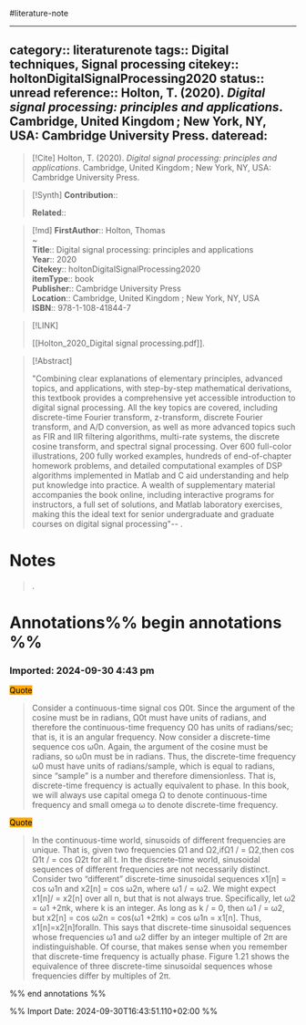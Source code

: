 #literature-note 

---
category:: literaturenote
tags:: Digital techniques, Signal processing
citekey:: holtonDigitalSignalProcessing2020
status:: unread
reference:: Holton, T. (2020). _Digital signal processing: principles and applications_. Cambridge, United Kingdom ; New York, NY, USA: Cambridge University Press.
dateread:
---

> [!Cite]
> Holton, T. (2020). _Digital signal processing: principles and applications_. Cambridge, United Kingdom ; New York, NY, USA: Cambridge University Press.

>[!Synth]
>**Contribution**:: 
>
>**Related**:: 
>

>[!md]
> **FirstAuthor**:: Holton, Thomas  
~    
> **Title**:: Digital signal processing: principles and applications  
> **Year**:: 2020   
> **Citekey**:: holtonDigitalSignalProcessing2020  
> **itemType**:: book  
> **Publisher**:: Cambridge University Press  
> **Location**:: Cambridge, United Kingdom ; New York, NY, USA  
> **ISBN**:: 978-1-108-41844-7    

> [!LINK] 
>
> [[Holton_2020_Digital signal processing.pdf]].

> [!Abstract]
>
> "Combining clear explanations of elementary principles, advanced topics, and applications, with step-by-step mathematical derivations, this textbook provides a comprehensive yet accessible introduction to digital signal processing. All the key topics are covered, including discrete-time Fourier transform, z-transform, discrete Fourier transform, and A/D conversion, as well as more advanced topics such as FIR and IIR filtering algorithms, multi-rate systems, the discrete cosine transform, and spectral signal processing. Over 600 full-color illustrations, 200 fully worked examples, hundreds of end-of-chapter homework problems, and detailed computational examples of DSP algorithms implemented in Matlab and C aid understanding and help put knowledge into practice. A wealth of supplementary material accompanies the book online, including interactive programs for instructors, a full set of solutions, and Matlab laboratory exercises, making this the ideal text for senior undergraduate and graduate courses on digital signal processing"--
>.
> 
# Notes
>.


# Annotations%% begin annotations %%



### Imported: 2024-09-30 4:43 pm



<mark style="background-color: #ffaa00">Quote</mark>
> Consider a continuous-time signal cos Ω0t. Since the argument of the cosine must be in radians, Ω0t must have units of radians, and therefore the continuous-time frequency Ω0 has units of radians/sec; that is, it is an angular frequency. Now consider a discrete-time sequence cos ω0n. Again, the argument of the cosine must be radians, so ω0n must be in radians. Thus, the discrete-time frequency ω0 must have units of radians/sample, which is equal to radians, since “sample” is a number and therefore dimensionless. That is, discrete-time frequency is actually equivalent to phase. In this book, we will always use capital omega Ω to denote continuous-time frequency and small omega ω to denote discrete-time frequency.

<mark style="background-color: #ffaa00">Quote</mark>
> In the continuous-time world, sinusoids of different frequencies are unique. That is, given two frequencies Ω1 and Ω2,ifΩ1 / = Ω2,then cos Ω1t / = cos Ω2t for all t. In the discrete-time world, sinusoidal sequences of different frequencies are not necessarily distinct. Consider two “different” discrete-time sinusoidal sequences x1[n] = cos ω1n and x2[n] = cos ω2n, where ω1 / = ω2. We might expect x1[n]/ = x2[n] over all n, but that is not always true. Specifically, let ω2 = ω1 +2πk, where k is an integer. As long as k / = 0, then ω1 / = ω2, but x2[n] = cos ω2n = cos(ω1 +2πk) = cos ω1n = x1[n]. Thus, x1[n]=x2[n]foralln. This says that discrete-time sinusoidal sequences whose frequencies ω1 and ω2 differ by an integer multiple of 2π are indistinguishable. Of course, that makes sense when you remember that discrete-time frequency is actually phase. Figure 1.21 shows the equivalence of three discrete-time sinusoidal sequences whose frequencies differ by multiples of 2π.


%% end annotations %%

%% Import Date: 2024-09-30T16:43:51.110+02:00 %%
